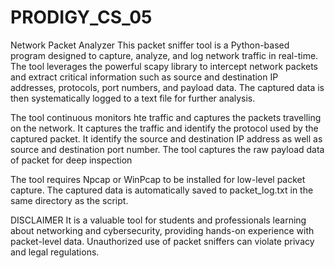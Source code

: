 # PRODIGY_CS_05
Network Packet Analyzer
This packet sniffer tool is a Python-based program designed to capture, analyze, and log network traffic in real-time. The tool leverages the powerful scapy library to intercept network packets and extract critical information such as source and destination IP addresses, protocols, port numbers, and payload data. The captured data is then systematically logged to a text file for further analysis.

The tool continuous monitors hte traffic and captures the packets travelling on the network. 
It captures the traffic and identify the protocol used by the captured packet.
It identify the source and destination IP address as well as source and destination port number.
The tool captures the raw payload data of packet for deep inspection

The tool requires Npcap or WinPcap to be installed for low-level packet capture.
The captured data is automatically saved to packet_log.txt in the same directory as the script.

DISCLAIMER
It is a valuable tool for students and professionals learning about networking and cybersecurity, providing hands-on experience with packet-level data.
Unauthorized use of packet sniffers can violate privacy and legal regulations.
